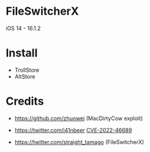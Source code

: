 # FileSwitcherX

iOS 14 - 16.1.2

# Install
- TrollStore
- AltStore

# Credits
- https://github.com/zhuowei (MacDirtyCow exploit)
- https://twitter.com/i41nbeer [CVE-2022-46689](https://nvd.nist.gov/vuln/detail/CVE-2022-46689)

- https://twitter.com/straight_tamago (FileSwitcherX)
